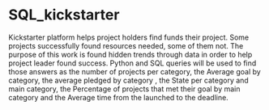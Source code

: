 # SQL_kickstarter
Kickstarter platform helps project holders find funds their project. Some projects successfully found resources needed, some of them not. The purpose of this work is found hidden trends through data in order to help project leader found success. Python and SQL queries will be used to find those answers as the number of projects per category, the Average goal by category, the average pledged by category , the State per category and main category, the Percentage of projects that met their goal by main category and the Average time from the launched to the deadline.
